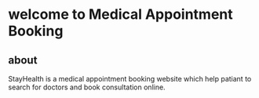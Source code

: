 # welcome to Medical Appointment Booking

## about

StayHealth is a medical appointment booking website which help patiant to search for doctors and book consultation online.
